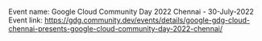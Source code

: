 Event name: Google Cloud Community Day 2022 Chennai - 30-July-2022
Event link: https://gdg.community.dev/events/details/google-gdg-cloud-chennai-presents-google-cloud-community-day-2022-chennai/
